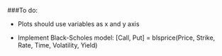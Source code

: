 ###To do:

* Plots should use variables as x and y axis

* Implement Black-Scholes model: [Call, Put] = blsprice(Price, Strike, Rate, Time, Volatility, Yield) 
